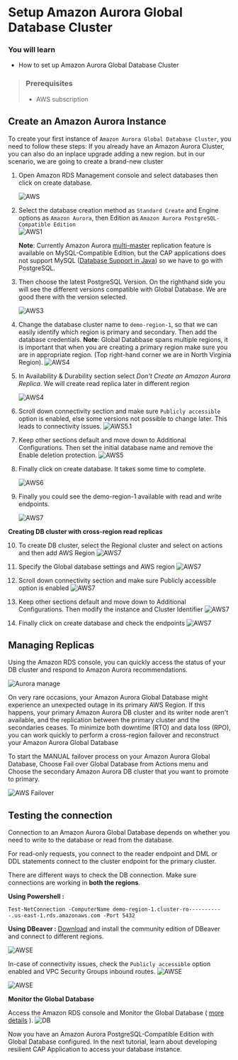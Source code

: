 # Setup Amazon Aurora Global Database Cluster

### You will learn
  - How to set up Amazon Aurora Global Database Cluster
  
> ### Prerequisites
> - AWS subscription


## Create an Amazon Aurora Instance
To create your first instance of `Amazon Aurora Global Database Cluster`, you need to follow these steps:
If you already have an Amazon Aurora Cluster, you can also do an inplace upgrade adding a new region. but in our scenario, we are going to create a brand-new cluster

1. Open Amazon RDS Management console and select databases then click on create database.
   
   ![AWS](./images/01.png)

2. Select the database creation method as `Standard Create` and Engine options as `Amazon Aurora`,
 then Edition as `Amazon Aurora PostgreSQL-Compatible Edition`              
    ![AWS1](./images/02.png)

    **Note**: Currently Amazon Aurora [multi-master](https://aws.amazon.com/about-aws/whats-new/2019/08/amazon-aurora-multimaster-now-generally-available) replication feature is available on MySQL-Compatible Edition, but the CAP applications does not support MySQL ([Database Support in Java](https://cap.cloud.sap/docs/java/development/#database-support)) so we have to go with PostgreSQL. 
    
3. Then choose the latest PostgreSQL Version. On the righthand side you will see the different versions compatible with Global Database. We are good there with the version selected.

    ![AWS3](./images/03.png)

4. Change the database cluster name to `demo-region-1`, so that we can easily identify which region is primary and secondary. Then add the database credentials.
**Note**: Global Databbase spans multiple regions, it is important that when you are creating a primary region make sure you are in appropriate region. (Top right-hand corner we are in North Virginia Region).
    ![AWS4](./images/04.png)

5. In Availability & Durability section select *Don't Create an Amazon Aurora Replica*. We will create read replica later in different region
   
    ![AWS4](./images/04a.png)

6. Scroll down connectivity section and make sure `Publicly accessible` option is enabled, else some versions not possible to change later. This leads to connectivity issues.
    ![AWS5.1](./images/05-1.png)
  
7. Keep other sections default and move down to Additional Configurations. Then set the initial database name and remove the Enable deletion protection.
    ![AWS5](./images/05.png)

8. Finally click on create database. It takes some time to complete. 

    ![AWS6](./images/06.png)
9.  Finally you could see the demo-region-1 available with read and write endpoints.
   
    ![AWS7](./images/07.png)

**Creating DB cluster with cross-region read replicas**

10.  To create DB cluster, select the Regional cluster and select on actions and then add AWS Region
    ![AWS7](./images/07a.png)

11. Specify the Global database settings and AWS region
    ![AWS7](./images/07b.png)

12. Scroll down connectivity section and make sure Publicly accessible option is enabled
 ![AWS7](./images/07c.png)

12. Keep other sections default and move down to Additional Configurations. Then modify the instance and Cluster Identifier
    ![AWS7](./images/07d.png)

13. Finally click on create database and check the endpoints
    ![AWS7](./images/07e.png)

## Managing Replicas

Using the Amazon RDS console, you can quickly access the status of your DB cluster and respond to Amazon Aurora recommendations.

 ![Aurora manage](./images/08.png)

On very rare occasions, your Amazon Aurora Global Database might experience an unexpected outage in its primary AWS Region. If this happens, your primary Amazon Aurora DB cluster and its writer node aren't available, and the replication between the primary cluster and the secondaries ceases. To minimize both downtime (RTO) and data loss (RPO), you can work quickly to perform a cross-region failover and reconstruct your Amazon Aurora Global Database

To start the MANUAL failover process on your Amazon Aurora Global Database, Choose Fail over Global Database from Actions menu and Choose the secondary Amazon Aurora DB cluster that you want to promote to primary.

![AWS Failover](./images/08a.png)

## Testing the connection

Connection to an Amazon Aurora Global Database depends on whether you need to write to the database or read from the database. 

For read-only requests, you connect to the reader endpoint and DML or DDL statements connect to the cluster endpoint for the primary cluster.

There are different ways to check the DB connection. Make sure connections are working in **both the regions**.

**Using Powershell :**
```
Test-NetConnection -ComputerName demo-region-1.cluster-ro-----------.us-east-1.rds.amazonaws.com -Port 5432
```

**Using DBeaver :** [Download](https://dbeaver.io/download/) and install the community edition of DBeaver and connect to different regions.

![AWSE](./images/E00.png)


In-case of connectivity issues, check the `Publicly accessible` option enabled and VPC Security Groups inbound routes.
![AWSE](./images/E01.png)

![AWSE](./images/05-2.png)

**Monitor the Global Database**

Access the Amazon RDS console and Monitor the Global Database ( [more details](https://awsauroralabsmy.com/global/monitor/) ). 
    ![DB](./images/06.png)

Now you have an Amazon Aurora PostgreSQL-Compatible Edition with Global Database configured. In the next tutorial, learn about developing resilient CAP Application to access your database instance.
